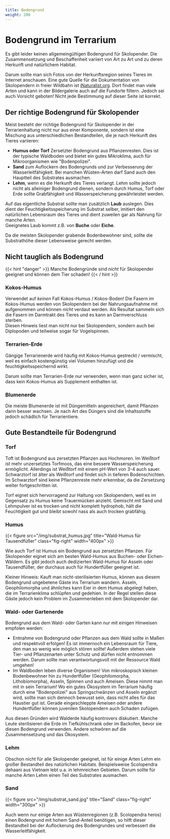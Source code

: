 ```yaml
---
title: Bodengrund
weight: 200
---
```


# Bodengrund im Terrarium

Es gibt leider keinen allgemeingültigen Bodengrund für Skolopender. Die Zusammensetzung und Beschaffenheit variiert von Art zu Art und zu deren Herkunft und natürlichem Habitat.

Darum sollte man sich Fotos von der Herkunftsregion seines Tieres im Internet anschauen. Eine gute Quelle für die Dokumentation von Skolopendern in freier Wildbahn ist [iNaturalist.org](https://inaturalist.org/). Dort findet man viele Arten und kann in der Bildergalerie auch auf die Fundorte filtern. Jedoch sei auch Vorsicht geboten! Nicht jede Bestimmung auf dieser Seite ist korrekt.

## Der richtige Bodengrund für Skolopender

Meist besteht der richtige Bodengrund für Skolopender in der Terrarienhaltung nicht nur aus einer Komponente, sondern ist eine Mischung aus unterschiedlichen Bestandteilen, die je nach Herkunft des Tieres variieren:

- **Humus oder Torf** Zersetzter Bodengrund aus Pflanzenresten. Dies ist der typische Waldboden und bietet ein gutes Mikroklima, auch für Mikroorganismen wie "Bodenpolizei".
- **Sand** zum Auflockern des Bodengrunds und zur Verbesserung der Wasserleitfähigkeit. Bei manchen Wüsten-Arten darf Sand auch den Hauptteil des Substrates ausmachen.
- **Lehm**, wenn es die Herkunft des Tieres verlangt. Lehm sollte jedoch nicht als alleiniger Bodengrund dienen, sondern durch Humus, Torf oder Erde sollte Grabfähigkeit und Wasserspeicherung gewährleistet werden.

Auf das eigentliche Substrat sollte man zusätzlich **Laub** auslegen. Dies dient der Feuchtigkeitsspeicherung im Substrat selber, imitiert den natürlichen Lebensraum des Tieres und dient zuweilen gar als Nahrung für manche Arten.  
Geeignetes Laub kommt z.B. von **Buche** oder **Eiche**.

Da die meisten Skolopender grabende Bodenbewohner sind, sollte die Substrathöhe dieser Lebensweise gerecht werden. 

## Nicht tauglich als Bodengrund

{{< hint "danger" >}}
Manche Bodengründe sind _nicht_ für Skolopender geeignet und können dem Tier schaden! 
{{< / hint >}}

### Kokos-Humus

Verwendet auf _keinen_ Fall Kokos-Humus / Kokos-Boden! Die Fasern im Kokos-Humus werden von Skolopendern bei der Nahrungsaufnahme mit aufgenommen und können _nicht_ verdaut werden. Als Resultat sammeln sich die Fasern im Darmtrakt des Tieres und es kann an Darmverschluss sterben.  
Diesen Hinweis liest man nicht nur bei Skolopendern, sondern auch bei Diplopoden und teilweise sogar für Vogelspinnen. 

### Terrarien-Erde

Gängige Terrarienerde wird häufig mit Kokos-Humus gestreckt / vermischt, weil es einfach kostengünstig viel Volumen hinzufügt und die feuchtigkeitsspeichernd wirkt.

Darum sollte man Terrarien-Erde _nur_ verwenden, wenn man ganz sicher ist, dass kein Kokos-Humus als Supplement enthalten ist.

### Blumenerde

Die meiste Blumenerde ist mit Düngemitteln angereichert, damit Pflanzen darin besser wachsen. Je nach Art des Düngers sind die Inhaltsstoffe jedoch schädlich für Terrarientiere. 

## Gute Bestandteile für Bodengrund

### Torf

Toft ist Bodengrund aus zersetzten Pflanzen aus Hochmoren. Im Weißtorf ist mehr unzersetztes Torfmoos, das eine bessere Wasserspeicherung ermöglicht. Allerdings ist Weißtorf mit einem pH-Wert von 3-4 auch sauer. Schwarztorf ist älter als Weißtorf und findet sich in tieferen Bodenschichten. Im Schwarztorf sind keine Pflanzenreste mehr erkennbar, da die Zersetzung weiter fortgeschritten ist.

Torf eignet sich hervorragend zur Haltung von Skolopendern, weil es im Gegensatz zu Humus keine Trauermücken anzieht. Gemischt mit Sand und Lehmpulver ist es trocken und nicht komplett hydrophob, hält die Feuchtigkeit gut und bleibt sowohl nass als auch trocken grabfähig.

### Humus

{{< figure src="/img/substrat_humus.jpg" title="Wald-Humus für Tausendfüßer" class="fig-right"  width="400px" >}}

Wie auch Torf ist Humus ein Bodengrund aus zersetzten Pflanzen. Für Skolopender eignet sich am besten Wald-Humus aus Buchen- oder Eichen-Wäldern. Es gibt jedoch auch dedizierten Wald-Humus für Asseln oder Tausendfüßer, der durchaus auch für Hundertfüßer geeignet ist.

Kleiner Hinweis: Kauft man nicht-sterilisierten Humus, können aus diesem Bodengrund ungebetene Gäste ins Terrarium wandern. Asseln, Geophilomorpha und ähnliches kann Eier in dem Humus abgelegt haben, die im Terrarienklima schlüpfen und gedehien. In der Regel stellen diese Gäste jedoch kein Problem im Zusammenleben mit dem Skolopender dar.

### Wald- oder Gartenerde

Bodengrund aus dem Wald- oder Garten kann nur mit einigen Hinweisen empfolen werden:

- Entnahme von Bodengrund oder Pflanzen aus dem Wald sollte in Maßen und respektvoll erfolgen! Es ist immernoch ein Lebensraum für Tiere, den man so wenig wie möglich stören sollte! Außerdem stehen viele Tier- und Pflanzenarten unter Schutz und dürfen nicht entnommen werden. Darum sollte man verantwortungsvoll mit der Ressource Wald umgehen!
- Im Waldboden leben diverse Organismen! Von mikroskopisch kleinen Bodenbewohner hin zu Hundertfüßer (Geophilomorpha, Lithobiomorpha), Asseln, Spinnen und auch Ameisen. Diese nimmt man mit in sein Terrarium! Wo ein gutes Ökosystem im Terrarium häufig durch eine "Bodenpolizei" aus Springschwänzen und Asseln ergänzt wird, sollte man sich dennoch bewusst sein, dass nicht alles für das Haustier gut ist. Gerade eingeschleppte Ameisen oder andere Hundertfüßer können juvenilen Skolopendern auch Schaden zufügen.

Aus diesen Gründen wird Walderde häufig kontrovers diskutiert. Manche Leute sterilisieren die Erde im Tiefkühlschrank oder im Backofen, bevor sie diesen Bodengrund verwenden. Andere schwören auf die Zusammensetzung und das Ökosystem. 

### Lehm

Obschon nicht für alle Skolopender geeignet, ist für einige Arten Lehm ein großer Bestandteil des natürlichen Habitats. Beispielsweise Scolopendra dehaani aus Vietnam lebt u.a. in lehmreichen Gebieten. Darum sollte für manche Arten Lehm einen Teil des Substrates ausmachen.

### Sand

{{< figure src="/img/substrat_sand.jpg" title="Sand" class="fig-right"  width="300px" >}}

Auch wenn nur einige Arten aus Wüstenregionen (z.B. Scolopendra heros) einen Bodengrund mit hohem Sand-Anteil benötigen, so hilft dieser Bestandteil bei der Auflockerung des Bodengrundes und verbessert die Wasserleitfähigkeit. 


